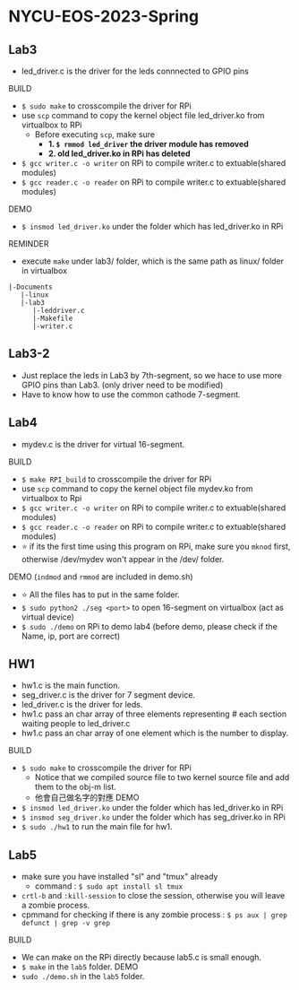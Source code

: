 # NYCU-EOS-2023-Spring

## Lab3
- led_driver.c is the driver for the leds connnected to GPIO pins

BUILD
- `$ sudo make`  to crosscompile the driver for RPi 
- use `scp` command to copy the kernel object file led_driver.ko from virtualbox to RPi
  - Before executing `scp`, make sure 
    - **1. `$ rmmod led_driver` the driver module has removed**
    - **2. old led_driver.ko in RPi has deleted**
- `$ gcc writer.c -o writer` on RPi to compile writer.c to extuable(shared modules)
- `$ gcc reader.c -o reader` on RPi to compile writer.c to extuable(shared modules)

DEMO
- `$ insmod led_driver.ko` under the folder which has led_driver.ko in RPi

REMINDER
- execute `make` under lab3/ folder, which is the same path as linux/ folder in virtualbox
```
|-Documents
   |-linux
   |-lab3
      |-leddriver.c
      |-Makefile
      |-writer.c
```

## Lab3-2
- Just replace the leds in Lab3 by 7th-segment, so we hace to use more GPIO pins than Lab3. (only driver need to be modified)
- Have to know how to use the common cathode 7-segment.

## Lab4
- mydev.c is the driver for virtual 16-segment.

BUILD
- `$ make RPI_build` to crosscompile the driver for RPi 
- use `scp` command to copy the kernel object file mydev.ko from virtualbox to Rpi
- `$ gcc writer.c -o writer` on RPi to compile writer.c to extuable(shared modules)
- `$ gcc reader.c -o reader` on RPi to compile writer.c to extuable(shared modules)
- :star: if its the first time using this program on RPi, make sure you `mknod` first, otherwise /dev/mydev won't appear in the /dev/ folder. 

DEMO (`indmod` and `rmmod` are included in demo.sh)
- :star: All the files has to put in the same folder.
- `$ sudo python2 ./seg <port>` to open 16-segment on virtualbox (act as virtual device)
- `$ sudo ./demo` on RPi to demo lab4 (before demo, please check if the Name, ip, port are correct)

## HW1
- hw1.c is the main function.
- seg_driver.c is the driver for 7 segment device.
- led_driver.c is the driver for leds.
- hw1.c pass an char array of three elements representing # each section waiting people to led_driver.c
- hw1.c pass an char array of one element which is the number to display.

BUILD
- `$ sudo make` to crosscompile the driver for RPi
  - Notice that we compiled source file to two kernel source file and add them to the obj-m list.
  - 他會自己做名字的對應
DEMO
- `$ insmod led_driver.ko` under the folder which has led_driver.ko in RPi
- `$ insmod seg_driver.ko` under the folder which has seg_driver.ko in RPi
- `$ sudo ./hw1` to run the main file for hw1.

## Lab5
- make sure you have installed "sl" and "tmux" already
  - command : `$ sudo apt install sl tmux`
- `crtl-b` and `:kill-session` to close the session, otherwise you will leave a zombie process.
- cpmmand for checking if there is any zombie process : `$ ps aux | grep defunct | grep -v grep`

BUILD
- We can make on the RPi directly because lab5.c is small enough.
- `$ make` in the `lab5` folder.
DEMO
- `sudo ./demo.sh` in the `lab5` folder.

